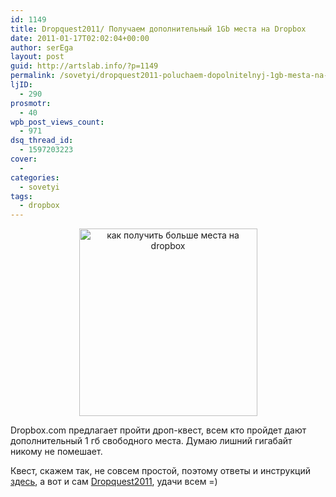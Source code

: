 ```yaml
---
id: 1149
title: Dropquest2011/ Получаем дополнительный 1Gb места на Dropbox
date: 2011-01-17T02:02:04+00:00
author: serEga
layout: post
guid: http://artslab.info/?p=1149
permalink: /sovetyi/dropquest2011-poluchaem-dopolnitelnyj-1gb-mesta-na-dropbox/
ljID:
  - 290
prosmotr:
  - 40
wpb_post_views_count:
  - 971
dsq_thread_id:
  - 1597203223
cover:
  -
categories:
  - sovetyi
tags:
  - dropbox
---
```

<center>
  <a href="http://artslab.info/wp-content/uploads/dropbox.jpg"><img src="http://artslab.info/wp-content/uploads/dropbox-285x300.jpg" alt="как получить больше места на dropbox" title="dropbox" width="285" height="300" class="alignnone size-medium wp-image-1150" /></a>
</center>

Dropbox.com предлагает пройти дроп-квест, всем кто пройдет дают дополнительный 1 гб свободного места. Думаю лишний гигабайт никому не помешает.

Квест, скажем так, не совсем простой, поэтому ответы и инструкций [здесь](http://dropbox.pastebin.com/J5SkmzL6), а вот и сам [Dropquest2011](https://www.dropbox.com/dropquest2011/), удачи всем =)